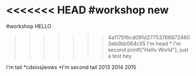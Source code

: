 <<<<<<< HEAD
#workshop new
=======
#workshop HELLO
>>>>>>> 4a1175f6cd091d277537668724603eb0bb064c55
I'm head
    * I'm second
printf("Hello World");
just a test
hey

I'm tail
    *cdsiosjieows
   *I'm second tail
   2013
   2014
   2015
